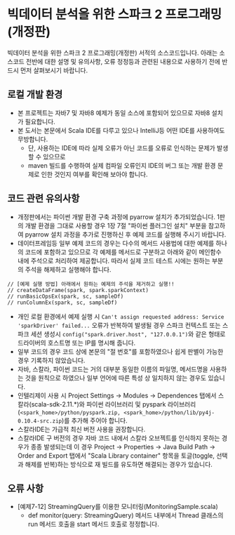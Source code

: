 # 빅데이터 분석을 위한 스파크 2 프로그래밍(개정판) 
빅데이터 분석을 위한 스파크 2 프로그래밍(개정판) 서적의 소스코드입니다.
아래는 소스코드 전반에 대한 설명 및 유의사항, 오류 정정등과 관련된 내용으로 사용하기 전에 반드시 먼저 살펴보시기 바랍니다.

## 로컬 개발 환경 
* 본 프로젝트는 자바7 및 자바8 예제가 동일 소스에 포함되어 있으므로 자바8 설치가 필요합니다.
* 본 도서는 본문에서 Scala IDE를 다루고 있으나 IntelliJ등 어떤 IDE를 사용하여도 무방합니다.
   * 단, 사용하는 IDE에 따라 실제 오류가 아닌 코드를 오류로 인식하는 문제가 발생할 수 있으므로
   * maven 빌드를 수행하여 실제 컴파일 오류인지 IDE의 버그 또는 개발 환경 문제로 인한 것인지 여부를 확인해 보아야 합니다.  

## 코드 관련 유의사항  
* 개정판에서는 파이썬 개발 환경 구축 과정에 pyarrow 설치가 추가되었습니다. 1판의 개발 환경을 그대로 사용할 경우 1장 7절 "파이썬 플러그인 설치" 부분을 참고하여 pyarrow 설치 과정을 추가로 진행하신 후 예제 코드를 실행해 주시기 바랍니다. 
* 데이터프레임등 일부 예제 코드의 경우는 다수의 메서드 사용법에 대한 예제를 하나의 코드에 포함하고 있으므로 각 예제를 메서드로 구분하고 아래와 같이  메인함수 내에 주석으로 처리하여 제공합니다. 따라서 실제 코드 테스트 시에는 원하는 부분의 주석을 해제하고 실행해야 합니다.

``` 
// [예제 실행 방법] 아래에서 원하는 예제의 주석을 제거하고 실행!!
// createDataFrame(spark, spark.sparkContext)
// runBasicOpsEx(spark, sc, sampleDf)
// runColumnEx(spark, sc, sampleDf)
```
* 개인 로컬 환경에서 예제 실행 시 `Can't assign requested address: Service 'sparkDriver' failed...` 오류가 반복하여 발생될 경우 스파크 컨텍스트 또는 스파크 세션 생성시 `config("spark.driver.host", "127.0.0.1")`와 같은 형태로 드라이버의 호스트명 또는 IP를 명시해 줍니다.
* 일부 코드의 경우 코드 상에 본문의 "절 번호"를 포함하였으나 쉽게 판별이 가능한 경우 기록하지 않았습니다. 
* 자바, 스칼라, 파이썬 코드는 거의 대부분 동일한 이름의 파일명, 메서드명을 사용하는 것을 원칙으로 하였으나 일부 언어에 따른 특성 상 일치하지 않는 경우도 있습니다. 
* 인텔리제이 사용 시 Project Settings -> Modules -> Dependences 탭에서 스칼라(scala-sdk-2.11.*)와 파이썬 라이브러리 및 pyspark 라이브러리(`<spark_home>/python/pyspark.zip, <spark_home>/python/lib/py4j-0.10.4-src.zip`)를 추가해 주어야 합니다.  
* 스칼라IDE는 가급적 최신 버전 사용을 권장합니다. 
* 스칼라IDE 구 버전의 경우 자바 코드 내에서 스칼라 오브젝트를 인식하지 못하는 경우가 종종 발생되는데 이 경우 Project -> Properties -> Java Build Path -> Order and Export 탭에서 "Scala Library container" 항목을 토글(toggle, 선택과 해제를 반복)하는 방식으로 재 빌드를 유도하면 해결되는 경우가 있습니다.

## 오류 사항
* [예제7-12] StreamingQuery를 이용한 모니터링(MonitoringSample.scala) 
  * def monitor(query: StreamingQuery) 메서드 내부에서 Thread 클래스의 run 메서드 호출을 start 메서드 호출로 정정합니다.

